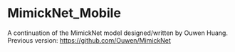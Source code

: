 # MimickNet_Mobile
A continuation of the MimickNet model designed/written by Ouwen Huang. Previous version: https://github.com/Ouwen/MimickNet
